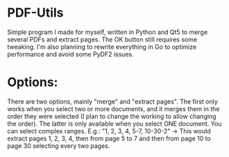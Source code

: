 # PDF-Utils
Simple program I made for myself, written in Python and Qt5 to merge several PDFs and extract pages. The OK button still requires some tweaking. I'm also planning to rewrite everything in Go to optimize performance and avoid some PyDF2 issues.


# Options:

There are two options, mainly "merge" and "extract pages". The first only works when you select two or more documents, and it merges them in the order they were selected
(I plan to change the working to allow changing the order). The latter is only available when you select ONE document. You can select complex ranges. E.g.:
"1, 2, 3, 4, 5-7, 10-30-2" -> This would extract pages 1, 2, 3, 4, then from page 5 to 7 and then from page 10 to page 30 selecting every two pages.

